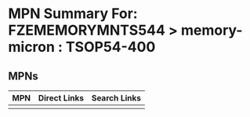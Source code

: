



# MPN Summary For: FZEMEMORYMNTS544 > memory-micron : TSOP54-400

## MPNs
  

|MPN|Direct Links|Search Links|
| :--- | :--- | :--- |
||||
